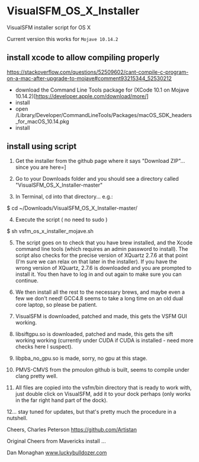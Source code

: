 VisualSFM_OS_X_Installer
==================================

VisualSFM installer script for OS X

Current version this works for `Mojave 10.14.2`

## install xcode to allow compiling properly

https://stackoverflow.com/questions/52509602/cant-compile-c-program-on-a-mac-after-upgrade-to-mojave#comment93215344_52530212

- download the Command Line Tools package for (XCode 10.1 on Mojave 10.14.2)[https://developer.apple.com/download/more/]
- install
- open /Library/Developer/CommandLineTools/Packages/macOS_SDK_headers_for_macOS_10.14.pkg
- install

## install using script

1. Get the installer from the github page where it says "Download ZIP"... since you are here=]

2. Go to your Downloads folder and you should see a directory called "VisualSFM_OS_X_Installer-master"

3. In Terminal, cd into that directory...  e.g.:  

$ cd ~/Downloads/VisualSFM_OS_X_Installer-master/

4. Execute the script ( no need to sudo )

$ sh vsfm_os_x_installer_mojave.sh

5.  The script goes on to check that you have brew installed, and the Xcode command line tools (which requires an admin password to install).  The script also checks for the precise version of XQuartz 2.7.6 at that point (I'm sure we can relax on that later in the installer).  If you have the wrong version of XQuartz, 2.7.6 is downloaded and you are prompted to install it.  You then have to log in and out again to make sure you can continue.

6.  We then install all the rest to the necessary brews, and maybe even a few we don't need!  GCC4.8 seems to take a long time on an old dual core laptop, so please be patient.

7. VisualSFM is downloaded, patched and made, this gets the VSFM GUI working.

8. libsiftgpu.so is downloaded, patched and made, this gets the sift working working (currently under CUDA if CUDA is installed - need more checks here I suspect).

9. libpba_no_gpu.so is made, sorry, no gpu at this stage.

10. PMVS-CMVS from the pmoulon github is built, seems to compile under clang pretty well.

11.  All files are copied into the vsfm/bin directory that is ready to work with, just double click on VisualSFM, add it to your dock perhaps (only works in the far right hand part of the dock).

12... stay tuned for updates, but that's pretty much the procedure in a nutshell.

Cheers,
Charles Peterson 
https://github.com/Artistan

Original Cheers from Mavericks install ...

Dan Monaghan
www.luckybulldozer.com
